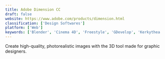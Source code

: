 ```yaml
---
title: Adobe Dimension CC
draft: false 
website: https://www.adobe.com/products/dimension.html
classification: ['Design Softwares']
platform: ['Web']
keywords: ['Blender', 'Cinema 4D', 'Freestyle', 'GDevelop', 'Kerkythea', 'Keyshot', 'Lumion', 'LuxCoreRender', 'LuxRender', 'POV-Ray', 'Radeon ProRender', 'RenderMan', 'Unity', 'World Machine', 'appleseed']
---
```

Create high-quality, photorealistic images with the 3D tool made for graphic designers.